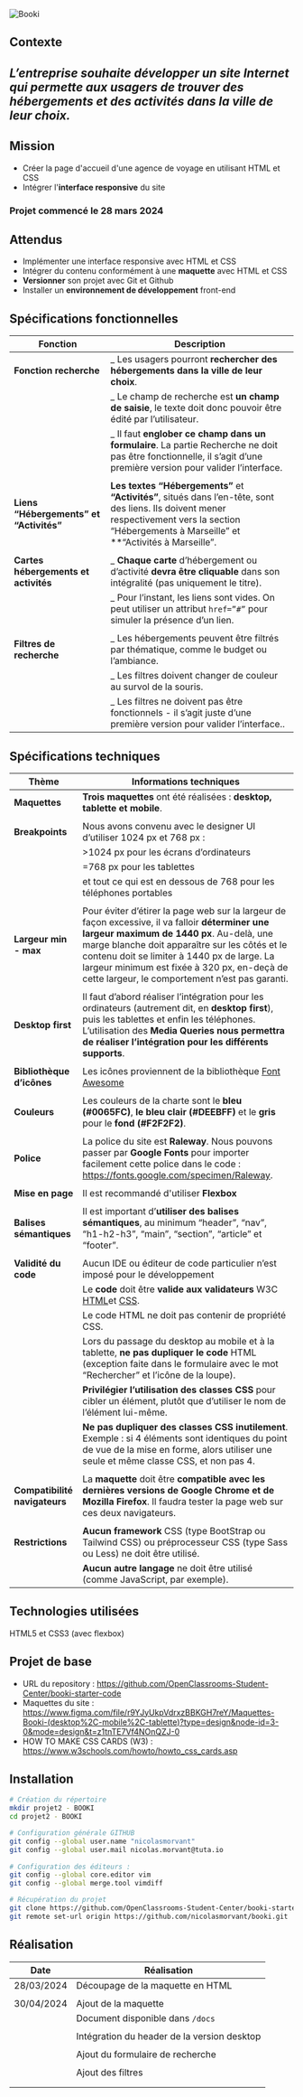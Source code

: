 ![Booki](https://booki.mathisbarre.com/img/booki_banner.png)
### 
###
## Contexte
## _L’entreprise souhaite développer un site Internet qui permette aux usagers de trouver des hébergements et des activités dans la ville de leur choix._
### 
###
## Mission
- Créer la page d'accueil d'une agence de voyage en utilisant HTML et CSS
- Intégrer l'**interface responsive** du site
### Projet commencé le 28 mars 2024

### 
###
## Attendus
- Implémenter une interface responsive avec HTML et CSS
- Intégrer du contenu conformément à une **maquette** avec HTML et CSS
- **Versionner** son projet avec Git et Github
- Installer un **environnement de développement** front-end

### 
###
## Spécifications fonctionnelles

| Fonction | Description |
| ------ | ------ |
|**Fonction recherche**| _ Les usagers pourront **rechercher des hébergements dans la ville de leur choix**. |
|| _ Le champ de recherche est **un champ de saisie**, le texte doit donc pouvoir être édité par l’utilisateur.|
|  | _ Il faut **englober ce champ dans un formulaire**. La partie Recherche ne doit pas être fonctionnelle, il s’agit d’une première version pour valider l’interface. |
|||
|**Liens “Hébergements” et “Activités”**|**Les textes “Hébergements”** et **“Activités”**, situés dans l’en-tête, sont des liens. Ils doivent mener respectivement vers la section “Hébergements à Marseille” et **“Activités à Marseille”.|
|||
|**Cartes hébergements et activités**|_ **Chaque carte** d’hébergement ou d’activité **devra être cliquable** dans son intégralité (pas uniquement le titre).|
||_ Pour l’instant, les liens sont vides. On peut utiliser un attribut `href=”#”` pour simuler la présence d’un lien.|
|||
|**Filtres de recherche**|_ Les hébergements peuvent être filtrés par thématique, comme le budget ou l’ambiance.|
||_ Les filtres doivent changer de couleur au survol de la souris.|
||_ Les filtres ne doivent pas être fonctionnels - il s’agit juste d’une première version pour valider l’interface..|


### 
###
## Spécifications techniques

| Thème | Informations techniques |
| ------ | ------ |
|**Maquettes**|**Trois maquettes** ont été réalisées : **desktop, tablette et mobile**.|
|||
|**Breakpoints**|Nous avons convenu avec le designer UI d’utiliser 1024 px et 768 px :|
||>1024 px pour les écrans d’ordinateurs|
||=768 px pour les tablettes|
||et tout ce qui est en dessous de 768 pour les téléphones portables|
|||
|**Largeur min - max**|Pour éviter d’étirer la page web sur la largeur de façon excessive, il va falloir **déterminer une largeur maximum de 1440 px**. Au-delà, une marge blanche doit apparaître sur les côtés et le contenu doit se limiter à 1440 px de large. La largeur minimum est fixée à 320 px, en-deçà de cette largeur, le comportement n’est pas garanti.|
|||
|**Desktop first**|Il faut d’abord réaliser l’intégration pour les ordinateurs (autrement dit, en **desktop first**), puis les tablettes et enfin les téléphones. L’utilisation des **Media Queries nous permettra de réaliser l’intégration pour les différents supports**.|
|||
|**Bibliothèque d’icônes**|Les icônes proviennent de la bibliothèque [Font Awesome](https://docs.fontawesome.com/web/setup/get-started)|
|||
|**Couleurs**|Les couleurs de la charte sont le **bleu (#0065FC)**, **le bleu clair (#DEEBFF)** et le **gris** pour le **fond (#F2F2F2)**.|
|||
|**Police**|La police du site est **Raleway**. Nous pouvons passer par **Google Fonts** pour importer facilement cette police dans le code : https://fonts.google.com/specimen/Raleway.|
|||
|**Mise en page**|Il est recommandé d'utiliser **Flexbox**|
|||
|**Balises sémantiques**|Il est important d’**utiliser des balises sémantiques**, au minimum “header”, “nav”, “h1-h2-h3”, “main”, “section”, “article” et “footer”.|
|||
|**Validité du code**|Aucun IDE ou éditeur de code particulier n’est imposé pour le développement|
||Le **code** doit être **valide aux validateurs** W3C [HTML](https://validator.w3.org/)et [CSS](https://jigsaw.w3.org/css-validator/).|
||Le code HTML ne doit pas contenir de propriété CSS.|
||Lors du passage du desktop au mobile et à la tablette, **ne pas dupliquer le code** HTML (exception faite dans le formulaire avec le mot “Rechercher” et l’icône de la loupe).|
||**Privilégier l’utilisation des classes CSS** pour cibler un élément, plutôt que d’utiliser le nom de l’élément lui-même.|
||**Ne pas dupliquer des classes CSS inutilement**. Exemple : si 4 éléments sont identiques du point de vue de la mise en forme, alors utiliser une seule et même classe CSS, et non pas 4.|
|||
|**Compatibilité navigateurs**|La **maquette** doit être **compatible avec les dernières versions de Google Chrome et de Mozilla Firefox**. Il faudra tester la page web sur ces deux navigateurs.|
|||
|**Restrictions**|**Aucun framework** CSS (type BootStrap ou Tailwind CSS) ou préprocesseur CSS (type Sass ou Less) ne doit être utilisé.|
||**Aucun autre langage** ne doit être utilisé (comme JavaScript, par exemple).|



### 
###
## Technologies utilisées

HTML5 et CSS3 (avec flexbox)


### 
###
## Projet de base

- URL du repository : https://github.com/OpenClassrooms-Student-Center/booki-starter-code
- Maquettes du site : https://www.figma.com/file/r9YJyUkpVdrxzBBKGH7reY/Maquettes-Booki-(desktop%2C-mobile%2C-tablette)?type=design&node-id=3-0&mode=design&t=z1tnTE7Vf4NOnQZJ-0
- HOW TO MAKE CSS CARDS (W3) : https://www.w3schools.com/howto/howto_css_cards.asp
### 
###
## Installation

```sh
# Création du répertoire
mkdir projet2 - BOOKI
cd projet2 - BOOKI

# Configuration générale GITHUB
git config --global user.name "nicolasmorvant"
git config --global user.mail nicolas.morvant@tuta.io
    
# Configuration des éditeurs :
git config --global core.editor vim 
git config --global merge.tool vimdiff

# Récupération du projet
git clone https://github.com/OpenClassrooms-Student-Center/booki-starter-code
git remote set-url origin https://github.com/nicolasmorvant/booki.git
```

### 
###
## Réalisation

| Date | Réalisation |
| ------ | ------ |
| 28/03/2024 | Découpage de la maquette en HTML |
|||
| 30/04/2024 | Ajout de la maquette  |
| | Document disponible dans ```/docs``` |
|||
| | Intégration du header de la version desktop |
|||
||  Ajout du formulaire de recherche|
|||
||  Ajout des filtres|
|||
|||